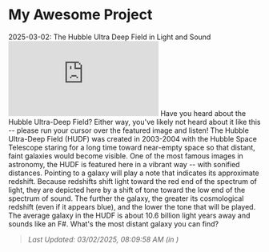 # My Awesome Project

<!-- APOD Start -->
2025-03-02: The Hubble Ultra Deep Field in Light and Sound
![The Hubble Ultra Deep Field in Light and Sound](https://apod.nasa.gov/apod/image/1803/AstroSoM/hudf.html)
Have you heard about the Hubble Ultra-Deep Field?  Either way, you've likely not heard about it like this -- please run your cursor over the featured image and listen!  The Hubble Ultra-Deep Field (HUDF) was created in 2003-2004 with the Hubble Space Telescope staring for a long time toward near-empty space so that distant, faint galaxies would become visible.  One of the most famous images in astronomy, the HUDF is featured here in a vibrant way -- with sonified distances. Pointing to a galaxy will play a note that indicates its approximate redshift. Because redshifts shift light toward the red end of the spectrum of light, they are depicted here by a shift of tone toward the low end of the spectrum of sound.  The further the galaxy, the greater its cosmological redshift (even if it appears blue), and the lower the tone that will be played. The average galaxy in the HUDF is about 10.6 billion light years away and sounds like an F#. What's the most distant galaxy you can find?
> _Last Updated: 03/02/2025, 08:09:58 AM (in )_
<!-- APOD End -->
